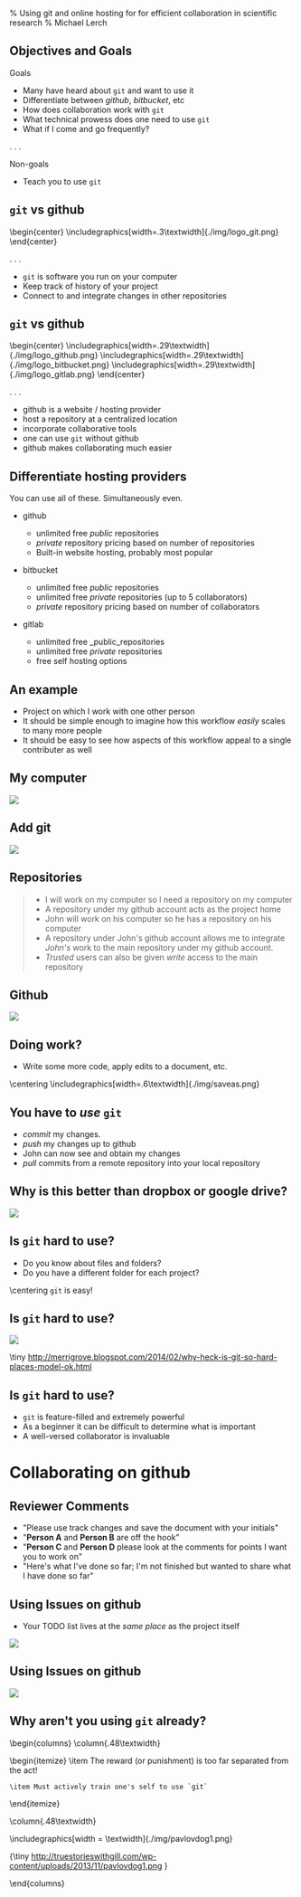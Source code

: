 % Using git and online hosting for for efficient collaboration in scientific research
% Michael Lerch


Objectives and Goals
--------------------

Goals

- Many have heard about `git` and want to use it
- Differentiate between _github_, _bitbucket_, etc
- How does collaboration work with `git`
- What technical prowess does one need to use `git`
- What if I come and go frequently?

. . .

Non-goals

- Teach you to use `git`

`git` vs github
---------------

\begin{center}
\includegraphics[width=.3\textwidth]{./img/logo_git.png}
\end{center}

 . . .

- `git` is software you run on your computer
- Keep track of history of your project
- Connect to and integrate changes in other repositories


`git` vs github
---------------

\begin{center}
\includegraphics[width=.29\textwidth]{./img/logo_github.png}
\includegraphics[width=.29\textwidth]{./img/logo_bitbucket.png}
\includegraphics[width=.29\textwidth]{./img/logo_gitlab.png}
\end{center}

. . .

- github is a website / hosting provider
- host a repository at a centralized location
- incorporate collaborative tools
- one can use `git` without github
- github makes collaborating much easier

Differentiate hosting providers
-------------------------------

You can use all of these.  Simultaneously even.

- github

    - unlimited free _public_ repositories
    - _private_ repository pricing based on number of repositories
    - Built-in website hosting, probably most popular

- bitbucket

    - unlimited free _public_ repositories
    - unlimited free _private_ repositories (up to 5 collaborators)
    - _private_ repository pricing based on number of collaborators

- gitlab

    - unlimited free _public_repositories
    - unlimited free _private_ repositories
    - free self hosting options

An example
----------

- Project on which I work with one other person
- It should be simple enough to imagine how this workflow _easily_ scales to
  many more people
- It should be easy to see how aspects of this workflow appeal to a single
  contributer as well

My computer
-----------

![](./img/optd-files.png)

Add git
-------

![](./img/optd-git.png)


Repositories
------------

>- I will work on my computer so I need a repository on my computer
>- A repository under my github account acts as the project home
>- John will work on his computer so he has a repository on his computer
>- A repository under John's github account allows me to integrate _John's_ work
  to the main repository under my github account.
>- _Trusted_ users can also be given _write_ access to the main repository

Github
------

![](./img/optd-github.png)

Doing work?
-----------

- Write some more code, apply edits to a document, etc.

\centering
\includegraphics[width=.6\textwidth]{./img/saveas.png}


You have to _use_ `git`
-----------------------

- _commit_ my changes.
- _push_ my changes up to github
- John can now see and obtain my changes
- _pull_ commits from a remote repository into your local repository

Why is this better than dropbox or google drive?
------------------------------------------------

<!-- - Labelled history -->
<!-- - Collaborators update _when they want_ -->
<!-- - Collaborators release updates _when they want_ -->
<!-- - John and I work simultaneously without stepping on each other's toes -->

![](./img/commits.png)

Is `git` hard to use?
---------------------

- Do you know about files and folders?
- Do you have a different folder for each project?

\centering
`git` is easy!

Is `git` hard to use?
---------------------

![](./img/branch_model.png)

\tiny
http://merrigrove.blogspot.com/2014/02/why-heck-is-git-so-hard-places-model-ok.html

Is `git` hard to use?
---------------------

- `git` is feature-filled and extremely powerful
- As a beginner it can be difficult to determine what is important
- A well-versed collaborator is invaluable

Collaborating on github
=======================

Reviewer Comments
-----------------

- "Please use track changes and save the document with your initials"
- "**Person A** and **Person B** are off the hook"
- "**Person C** and **Person D** please look at the comments for points I
  want you to work on"
- "Here's what I've done so far; I'm not finished but wanted to share what I
  have done so far"

Using Issues on github
----------------------

- Your TODO list lives at the _same place_ as the project itself

![](./img/issues.png)

Using Issues on github
----------------------

![](./img/anissue.png)

Why aren't you using `git` already?
-----------------------------------

\begin{columns}
\column{.48\textwidth}

\begin{itemize}
    \item The reward (or punishment) is too far separated from the act!

    \item Must actively train one's self to use `git`
\end{itemize}

\column{.48\textwidth}

\includegraphics[width = \textwidth]{./img/pavlovdog1.png}

{\tiny http://truestorieswithgill.com/wp-content/uploads/2013/11/pavlovdog1.png }

\end{columns}
